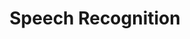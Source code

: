 ---
types: "word"

title: "Speech Recognition"

categories: ['']

tags: ['Speech', 'Recognition']

arabic: 'التعرف على مفردات الكلام المنطوق'
arabic2: 'التعرف الآلي على الكلام'

arexps: []

enwords: ['Speech Recognition']

enexps: []

arlexicons: 'ع'

enlexicons: 'S'

authors: ['Ruqayya Roshdy']

translators: ['']

citations: 'العربية والذكاء الاصطناعي'

sources: 'مركز الملك عبدالله بن عبدالعزيز الدولي لخدمة اللغة العربية'

word: "true"

slug: ""
---